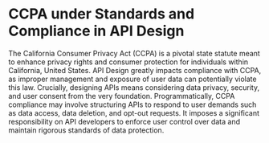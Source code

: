 # CCPA under Standards and Compliance in API Design

The California Consumer Privacy Act (CCPA) is a pivotal state statute meant to enhance privacy rights and consumer protection for individuals within California, United States. API Design greatly impacts compliance with CCPA, as improper management and exposure of user data can potentially violate this law. Crucially, designing APIs means considering data privacy, security, and user consent from the very foundation. Programmatically, CCPA compliance may involve structuring APIs to respond to user demands such as data access, data deletion, and opt-out requests. It imposes a significant responsibility on API developers to enforce user control over data and maintain rigorous standards of data protection.